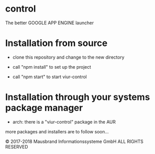 # control
The better GOOGLE APP ENGINE launcher

# Installation from source
- clone this repository and change to the new directory

- call "npm install" to set up the project

- call "npm start" to start viur-control

# Installation through your systems package manager
- arch:
there is a "viur-control" package in the AUR

more packages and installers are to follow soon...

© 2017-2018 Mausbrand Informationssysteme GmbH ALL RIGHTS RESERVED

